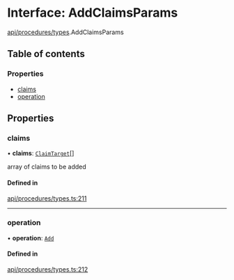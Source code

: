 # Interface: AddClaimsParams

[api/procedures/types](../wiki/api.procedures.types).AddClaimsParams

## Table of contents

### Properties

- [claims](../wiki/api.procedures.types.AddClaimsParams#claims)
- [operation](../wiki/api.procedures.types.AddClaimsParams#operation)

## Properties

### claims

• **claims**: [`ClaimTarget`](../wiki/types.ClaimTarget)[]

array of claims to be added

#### Defined in

[api/procedures/types.ts:211](https://github.com/PolymathNetwork/polymesh-sdk/blob/299ce247/src/api/procedures/types.ts#L211)

___

### operation

• **operation**: [`Add`](../wiki/api.procedures.types.ClaimOperation#add)

#### Defined in

[api/procedures/types.ts:212](https://github.com/PolymathNetwork/polymesh-sdk/blob/299ce247/src/api/procedures/types.ts#L212)
